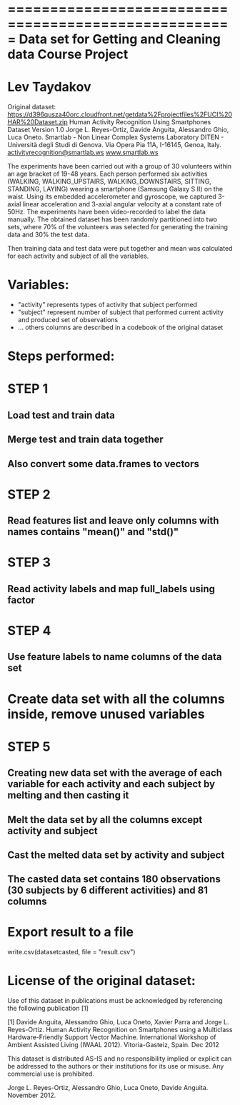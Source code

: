 =====================================================
Data set for Getting and Cleaning data Course Project
=====================================================
Lev Taydakov
=====================================================

Original dataset: https://d396qusza40orc.cloudfront.net/getdata%2Fprojectfiles%2FUCI%20HAR%20Dataset.zip
Human Activity Recognition Using Smartphones Dataset Version 1.0
Jorge L. Reyes-Ortiz, Davide Anguita, Alessandro Ghio, Luca Oneto.
Smartlab - Non Linear Complex Systems Laboratory
DITEN - Università degli Studi di Genova.
Via Opera Pia 11A, I-16145, Genoa, Italy.
activityrecognition@smartlab.ws
www.smartlab.ws

The experiments have been carried out with a group of 30 volunteers within an age bracket of 19-48 years. Each person performed six activities (WALKING, WALKING_UPSTAIRS, WALKING_DOWNSTAIRS, SITTING, STANDING, LAYING) wearing a smartphone (Samsung Galaxy S II) on the waist. Using its embedded accelerometer and gyroscope, we captured 3-axial linear acceleration and 3-axial angular velocity at a constant rate of 50Hz. The experiments have been video-recorded to label the data manually. The obtained dataset has been randomly partitioned into two sets, where 70% of the volunteers was selected for generating the training data and 30% the test data. 

Then training data and test data were put together and mean was calculated for each activity and subject of all the variables.

Variables:
==========
 - "activity" represents types of activity that subject performed
 - "subject" represent number of subject that performed current activity and produced set of observations
 - ... others columns are described in a codebook of the original dataset

Steps performed:
================
# STEP 1
## Load test and train data
## Merge test and train data together
## Also convert some data.frames to vectors

# STEP 2
## Read features list and leave only columns with names contains "mean()" and "std()"

# STEP 3
## Read activity labels and map full_labels using factor

# STEP 4
## Use feature labels to name columns of the data set

# Create data set with all the columns inside, remove unused variables

# STEP 5
## Creating new data set with the average of each variable for each activity and each subject by melting and then casting it
## Melt the data set by all the columns except activity and subject
## Cast the melted data set by activity and subject
## The casted data set contains 180 observations (30 subjects by 6 different activities) and 81 columns

# Export result to a file
write.csv(datasetcasted, file = "result.csv")


License of the original dataset:
================================
Use of this dataset in publications must be acknowledged by referencing the following publication [1] 

[1] Davide Anguita, Alessandro Ghio, Luca Oneto, Xavier Parra and Jorge L. Reyes-Ortiz. Human Activity Recognition on Smartphones using a Multiclass Hardware-Friendly Support Vector Machine. International Workshop of Ambient Assisted Living (IWAAL 2012). Vitoria-Gasteiz, Spain. Dec 2012

This dataset is distributed AS-IS and no responsibility implied or explicit can be addressed to the authors or their institutions for its use or misuse. Any commercial use is prohibited.

Jorge L. Reyes-Ortiz, Alessandro Ghio, Luca Oneto, Davide Anguita. November 2012.
